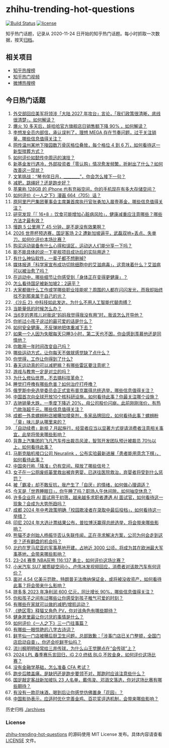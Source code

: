 # zhihu-trending-hot-questions

[![Build Status](https://github.com/justjavac/zhihu-trending-hot-questions/workflows/ci/badge.svg?branch=master)](https://github.com/justjavac/zhihu-trending-hot-questions/actions)
[![license](https://img.shields.io/github/license/justjavac/zhihu-trending-hot-questions)](https://github.com/justjavac/zhihu-trending-hot-questions/blob/master/LICENSE)

知乎热门话题，记录从 2020-11-24
日开始的知乎热门话题。每小时抓取一次数据，按天[归档](./archives)。

## 相关项目

- [知乎热搜榜](https://github.com/justjavac/zhihu-trending-top-search)
- [知乎热门视频](https://github.com/justjavac/zhihu-trending-hot-video)
- [微博热搜榜](https://github.com/justjavac/weibo-trending-hot-search)

## 今日热门话题

<!-- BEGIN -->
<!-- 最后更新时间 Fri Mar 22 2024 03:03:35 GMT+0800 (China Standard Time) -->

1. [外交部回应美军将领涉「大陆 2027 年攻台」言论，「我们政策很清晰，底线很清楚」，如何解读？](https://www.zhihu.com/question/649500157)
1. [爆火 10 多天后，娃哈哈官方旗舰店日销售额下降 90% ，如何解读？](https://www.zhihu.com/question/649461490)
1. [李想发全员内部信，承认误判了，理想 MEGA 存在节奏问题，过于关注销量，哪些信息值得关注？](https://www.zhihu.com/question/649506461)
1. [网传温州某地下陵园数万骨灰格位叠放，每个格位 4 到 6 万，如何看待这一新型殡葬方式？](https://www.zhihu.com/question/649355145)
1. [如何评价如懿传中周迅的演技？](https://www.zhihu.com/question/290971512)
1. [新基金发行遇冷，外部投资者「零认购」情况愈发频繁，折射出了什么？如何改善这一现状？](https://www.zhihu.com/question/649496810)
1. [文笔挑战：“琴书伴日月，________”，你会怎么接下一句？](https://www.zhihu.com/question/649419578)
1. [减肥，跳绳好？还是跑步好？](https://www.zhihu.com/question/647277007)
1. [苹果称 128GB 的 iPhone 也有充裕空间，你的手机现在有多大存储空间？](https://www.zhihu.com/question/649205881)
1. [如何评价《一人之下》漫画 664（705）话？](https://www.zhihu.com/question/649572597)
1. [原阿里巴巴集团董事会主席兼首席执行官张勇加入晨壹基金，哪些信息值得关注？](https://www.zhihu.com/question/649462473)
1. [研究发现「『 16+8 』饮食可能增加心脏病风险」，健康减重应注意哪些？哪些方法才最有效？](https://www.zhihu.com/question/649303434)
1. [慢跑 5 公里用了 45 分钟，是不是没有效果啊？](https://www.zhihu.com/question/649355783)
1. [2026 世界杯预选赛，国足客场 2:2 遭新加坡逼平，武磊双响+丢点、失单刀，如何化评价本场比赛？](https://www.zhihu.com/question/649537476)
1. [购买运动装备有什么心得和误区，运动达人们能分享一下吗？](https://www.zhihu.com/question/649563204)
1. [能不能具体的说一下星舰项目成功后的实际用途？](https://www.zhihu.com/question/649310424)
1. [有什么神仙软件，一辈子都不想删掉?](https://www.zhihu.com/question/531406321)
1. [媒体报道「科学家宣布成功切除细胞中的艾滋病毒」，这意味着什么？艾滋病可以被治愈了吗？](https://www.zhihu.com/question/649452127)
1. [在运动中，哪些细节让你感受到「身体正在变得更健康」？](https://www.zhihu.com/question/649218858)
1. [怎么看待国足被新加坡2：2逼平？](https://www.zhihu.com/question/649564523)
1. [大家都做什么工作或学哪些职业技能呢？周围的人都在闪闪发光，而我却始终找不到那束属于自己的光？](https://www.zhihu.com/question/648446762)
1. [《沙丘 2》中科技如此发达，为什么不用人工智能代替肉搏？](https://www.zhihu.com/question/647871524)
1. [当能量低的时候怎么办？](https://www.zhihu.com/question/644834544)
1. [当6岁的男孩儿对我说“妈妈我觉得我没有用”时，我该怎么开导他？](https://www.zhihu.com/question/649323741)
1. [你听过小孩子说过的最可爱的话是什么？](https://www.zhihu.com/question/22630822)
1. [如何安全健康、不反弹地把体重减下去？](https://www.zhihu.com/question/647590571)
1. [如果一个人因为失眠每天只睡3小时，第二天也不困，你会感到羡慕他还是同情他？](https://www.zhihu.com/question/649479621)
1. [你敢用一年时间改变自己吗？](https://www.zhihu.com/question/437098355)
1. [哪些运动方式，让你每天不做就感觉缺了点什么？](https://www.zhihu.com/question/649218840)
1. [你觉得，工作让你得到了什么?](https://www.zhihu.com/question/646160507)
1. [春天运动真的可以减肥嘛？有哪些雷区要注意呢？](https://www.zhihu.com/question/649397203)
1. [游戏与教育一定是对立的吗？](https://www.zhihu.com/question/645810237)
1. [为什么修仙世界，不去搞科技革命？](https://www.zhihu.com/question/644225619)
1. [睡觉打呼噜有哪些危害？如何治疗打呼噜？](https://www.zhihu.com/question/649455035)
1. [俄罗斯中央选举委员会正式宣布普京赢得总统选举，哪些信息值得关注？](https://www.zhihu.com/question/649516960)
1. [中国首次向全球开放10个核科研设施，如何看待此事？你最关注哪个设施？](https://www.zhihu.com/question/649316857)
1. [古驰销量大跌，一季度下降近 20%，母公司股价闪崩，此前刚刚涨价，有热门款涨超千元，哪些信息值得关注？](https://www.zhihu.com/question/649438164)
1. [成都一外卖螺蛳粉店被曝加增臭剂，多家品牌回应，如何看待此事？螺蛳粉「臭」味儿是从哪里来的？](https://www.zhihu.com/question/649455931)
1. [「自动续费」新规 7 月起施行，经营者应当以显著方式提请消费者注意相关事宜，此举将带来哪些影响？](https://www.zhihu.com/question/649493562)
1. [背靠上汽集团的飞凡汽车传出裁员风波，智驾开发团队预计被裁员 70％以上，如何看待此事？](https://www.zhihu.com/question/649458752)
1. [马斯克脑机接口公司 Neuralink ，公布实验最新进展「患者能用意念下棋」，如何看待此事？](https://www.zhihu.com/question/649459772)
1. [中国央行称「降准」仍有空间，释放了哪些信号？](https://www.zhihu.com/question/649454774)
1. [女子在一公厕废纸篓里救出被弃男婴，已送往医院救治，弃婴者将受到什么惩罚？](https://www.zhihu.com/question/649450406)
1. [被「霸凌」却不敢反抗，我产生了「自厌」的情绪，如何做心理调适？](https://www.zhihu.com/question/649090894)
1. [今天是「世界睡眠日」，你午睡了吗？职场人午休间隙，如何抽空休息？](https://www.zhihu.com/question/649118111)
1. [许多企业将 AI 面试用于初筛，越来越多求职者遭遇 AI 面试官，如何看待这一现象？会成为大势所趋吗？](https://www.zhihu.com/question/649440119)
1. [成都 2024 年中考政策明确「校园欺凌者在录取中最后投档」，如何看待这一举措？](https://www.zhihu.com/question/649444797)
1. [印尼 2024 年大选计票结果公布，普拉博沃赢得总统选举，将会带来哪些影响？](https://www.zhihu.com/question/649416070)
1. [熊猫不走创始人杨振华否认失联传闻，正在寻求解决方案，公司为何会走到这步？还有翻盘的机会吗？](https://www.zhihu.com/question/649358301)
1. [北约在罗马尼亚的军事基地开建，占地近 3000 公顷，将成为其在欧洲最大军事基地，会带来哪些影响？](https://www.zhihu.com/question/649356138)
1. [23-24 赛季 NBA灰熊 116:137 勇士，如何评价这场比赛？](https://www.zhihu.com/question/649444520)
1. [小米汽车 SU7 被质疑空间小，卢伟冰发视频回应，消费者对该款汽车有何评价？](https://www.zhihu.com/question/649183912)
1. [面对 4.54 亿美元罚款，特朗普无法缴纳保证金，或将被没收资产，如何看待此事？将会带来什么影响？](https://www.zhihu.com/question/649448439)
1. [拼多多 2023 年净利润 600 亿元，同比增长 90%，哪些信息值得关注？](https://www.zhihu.com/question/649402275)
1. [你和孩子之间有过哪些让你感受到孩子稚气可爱的时刻？](https://www.zhihu.com/question/648041314)
1. [有哪些在家就可以做的减肥/增肌运动？](https://www.zhihu.com/question/648424034)
1. [《绝区零》释猫又角色 PV，你对该角色有哪些期待？](https://www.zhihu.com/question/649382400)
1. [健身房里最让你讨厌的事情是什么？](https://www.zhihu.com/question/41249647)
1. [如何评价《一人之下》三一门往事篇？](https://www.zhihu.com/question/648169472)
1. [有哪些一眼惊艳的八字古诗词？](https://www.zhihu.com/question/648954282)
1. [鲜芋仙一门店被曝后厨卫生问题，总部致歉：「涉事门店已关门整顿，全国门店启动自查」，你还会吃鲜芋仙吗？](https://www.zhihu.com/question/649517103)
1. [流川枫明明经常给三井传球，为什么山王觉醒点在“会传球”上？](https://www.zhihu.com/question/649420338)
1. [2024 LPL 春季赛乐言回归，iG 2:0 终结 BLG 不败金身，如何评价这场比赛？](https://www.zhihu.com/question/645088059)
1. [没有金融学基础，怎么准备 CFA 考试？](https://www.zhihu.com/question/20146817)
1. [跑步后膝盖痛，是缺钙还是跑步要领不对，那跑时应该注意些什么？](https://www.zhihu.com/question/648392592)
1. [国足敲定客战新加坡队 23 人名单，戴伟浚、邓涵文落选，你对这场比赛有哪些期待？](https://www.zhihu.com/question/649360453)
1. [有没有一款花味酒，喝到后让你感觉仿佛置身「花园」？](https://www.zhihu.com/question/645394152)
1. [中国影协表示，应适时优化完善金鸡、百花奖评选机制，会带来哪些影响？](https://www.zhihu.com/question/649372388)

<!-- END -->

历史归档 [./archives](./archives)

### License

[zhihu-trending-hot-questions](https://github.com/justjavac/zhihu-trending-hot-questions)
的源码使用 MIT License 发布。具体内容请查看 [LICENSE](./LICENSE) 文件。
